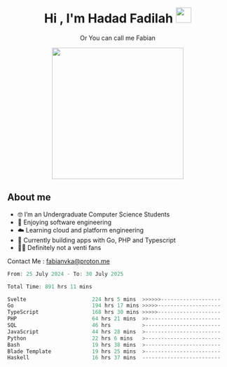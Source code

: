 <h1 align="center">Hi , I'm Hadad Fadilah  <img src="https://media.giphy.com/media/hvRJCLFzcasrR4ia7z/giphy.gif" width="35" ></h1>
<p align="center"><span>Or You can call me <span style="font: bold">Fabian</span></p>
<p align="center">
<img src="https://media.tenor.com/78dNivDemDAAAAAi/speech-bubble-venti.gif" width="300"/>    
</p>

##  About me
- 🤓 I’m an Undergraduate Computer Science Students
- 🍰 Enjoying software engineering
- ☁️ Learning cloud and platform engineering
- 🧰 Currently building apps with Go, PHP and Typescript 
- 🏃‍♂️ Definitely not a venti fans

Contact Me : fabianvka@proton.me

<!--START_SECTION:waka-->

```go
From: 25 July 2024 - To: 30 July 2025

Total Time: 891 hrs 11 mins

Svelte                     224 hrs 5 mins  >>>>>>-------------------   24.94 %
Go                         194 hrs 17 mins >>>>>--------------------   21.63 %
TypeScript                 168 hrs 30 mins >>>>>--------------------   18.76 %
PHP                        64 hrs 21 mins  >>-----------------------   07.16 %
SQL                        46 hrs          >------------------------   05.12 %
JavaScript                 44 hrs 28 mins  >------------------------   04.95 %
Python                     22 hrs 6 mins   >------------------------   02.46 %
Bash                       19 hrs 38 mins  >------------------------   02.19 %
Blade Template             19 hrs 25 mins  >------------------------   02.16 %
Haskell                    16 hrs 37 mins  -------------------------   01.85 %
```

<!--END_SECTION:waka-->




<!--
**Fadil-Tao/Fadil-Tao** is a ✨ _special_ ✨ repository because its `README.md` (this file) appears on your GitHub profile.


